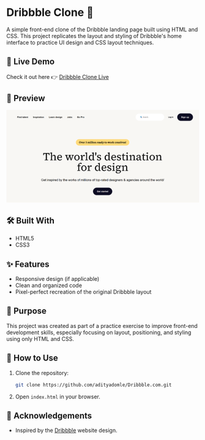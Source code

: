 # Dribbble Clone 🎨

A simple front-end clone of the Dribbble landing page built using HTML and CSS. This project replicates the layout and styling of Dribbble's home interface to practice UI design and CSS layout techniques.

## 🚀 Live Demo

Check it out here 👉 [Dribbble Clone Live](https://adityadomle.github.io/Dribbble.com/)

## 📸 Preview

![Screenshot of the Dribbble Clone](Preview.png) 

## 🛠️ Built With

- HTML5  
- CSS3

## ✨ Features

- Responsive design (if applicable)  
- Clean and organized code  
- Pixel-perfect recreation of the original Dribbble layout

## 🎯 Purpose

This project was created as part of a practice exercise to improve front-end development skills, especially focusing on layout, positioning, and styling using only HTML and CSS.

## 📌 How to Use

1. Clone the repository:
   ```bash
   git clone https://github.com/adityadomle/Dribbble.com.git
   ```
2. Open `index.html` in your browser.

## 🙌 Acknowledgements

- Inspired by the [Dribbble](https://dribbble.com/) website design.
